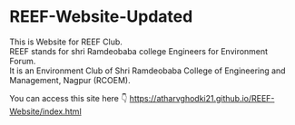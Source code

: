# REEF-Website-Updated
This is Website for REEF Club. 
<br>
REEF stands for shri Ramdeobaba college Engineers for Environment Forum.
<br>
It is an Environment Club of Shri Ramdeobaba College of Engineering and Management, Nagpur (RCOEM).

You can access this site here 👇
https://atharvghodki21.github.io/REEF-Website/index.html
